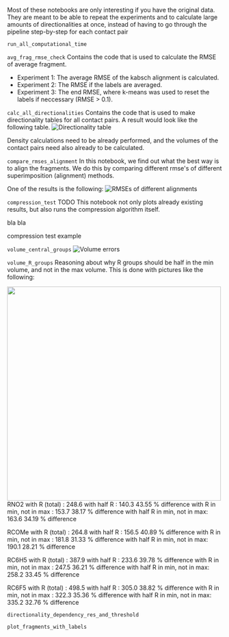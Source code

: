 Most of these notebooks are only interesting if you have the original data. They are meant to be able to repeat the experiments and to calculate large amounts of directionalities at once, instead of having to go through the pipeline step-by-step for each contact pair


```run_all_computational_time```


```avg_frag_rmse_check```
Contains the code that is used to calculate the RMSE of average fragment.
* Experiment 1: The average RMSE of the kabsch alignment is calculated.
* Experiment 2: The RMSE if the labels are averaged.
* Experiment 3: The end RMSE, where k-means was used to reset the labels if neccessary (RMSE > 0.1).


```calc_all_directionalities```
Contains the code that is used to make directionality tables for all contact pairs. A result would look like the following table.
![Directionality table](../../figures/plots/directionalities_10_03_rcome_ret_kmeans_res05_free_volume.svg)

Density calculations need to be already performed, and the volumes of the contact pairs need also already to be calculated.


```compare_rmses_alignment```
In this notebook, we find out what the best way is to align the fragments. We do this by comparing different rmse's of different superimposition (alignment) methods.

One of the results is the following:
![RMSEs of different alignments](../../figures/plots/comparing_rmse_kabsch_rotation_rc6h5_r2co.svg)


```compression_test```
TODO
This notebook not only plots already existing results, but also runs the compression algorithm itself. 

bla bla

compression test example


```volume_central_groups```
![Volume errors](../../figures/plots/volumes_error.svg)


```volume_R_groups```
Reasoning about why R groups should be half in the min volume, and not in the max volume. This is done with pictures like the following:

<img src="../../figures/plots/RNO2_overlap_R_volumes.png" width="500">
RNO2
with R (total)                : 248.6
with half R                   : 140.3      43.55 % difference
with R in min, not in max     : 153.7      38.17 % difference
with half R in min, not in max: 163.6      34.19 % difference

RCOMe
with R (total)                : 264.8
with half R                   : 156.5      40.89 % difference
with R in min, not in max     : 181.8      31.33 % difference
with half R in min, not in max: 190.1      28.21 % difference

RC6H5
with R (total)                : 387.9
with half R                   : 233.6      39.78 % difference
with R in min, not in max     : 247.5      36.21 % difference
with half R in min, not in max: 258.2      33.45 % difference

RC6F5
with R (total)                : 498.5
with half R                   : 305.0      38.82 % difference
with R in min, not in max     : 322.3      35.36 % difference
with half R in min, not in max: 335.2      32.76 % difference


```directionality_dependency_res_and_threshold```



```plot_fragments_with_labels```


